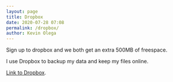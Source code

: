 ```yaml
--- 
layout: page
title: Dropbox 
date: 2020-07-28 07:08
permalink: /dropbox/ 
author: Kevin Olega 
--- 
```

Sign up to dropbox and we both get an extra 500MB of freespace.

I use Dropbox to backup my data and keep my files online.

[Link to Dropbox](https://db.tt/vTWX3Qpf).
